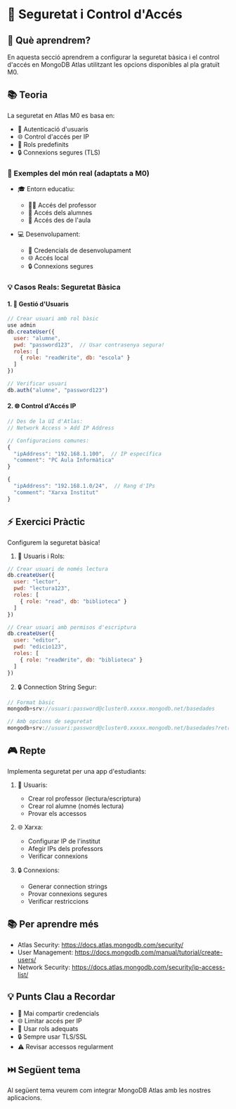 # 🔐 Seguretat i Control d'Accés

## 🎯 Què aprendrem?
En aquesta secció aprendrem a configurar la seguretat bàsica i el control d'accés en MongoDB Atlas utilitzant les opcions disponibles al pla gratuït M0.

## 📚 Teoria
La seguretat en Atlas M0 es basa en:
- 🔑 Autenticació d'usuaris
- 🌐 Control d'accés per IP
- 👥 Rols predefinits
- 🔒 Connexions segures (TLS)

### 🌟 Exemples del món real (adaptats a M0)
- 🎓 Entorn educatiu:
  * 👨‍🏫 Accés del professor
  * 👥 Accés dels alumnes
  * 📱 Accés des de l'aula

- 💻 Desenvolupament:
  * 🔑 Credencials de desenvolupament
  * 🌐 Accés local
  * 🔒 Connexions segures

### 💡 Casos Reals: Seguretat Bàsica

#### 1. 👥 Gestió d'Usuaris
```javascript
// Crear usuari amb rol bàsic
use admin
db.createUser({
  user: "alumne",
  pwd: "password123",  // Usar contrasenya segura!
  roles: [
    { role: "readWrite", db: "escola" }
  ]
})

// Verificar usuari
db.auth("alumne", "password123")
```

#### 2. 🌐 Control d'Accés IP
```javascript
// Des de la UI d'Atlas:
// Network Access > Add IP Address

// Configuracions comunes:
{
  "ipAddress": "192.168.1.100",  // IP específica
  "comment": "PC Aula Informàtica"
}

{
  "ipAddress": "192.168.1.0/24",  // Rang d'IPs
  "comment": "Xarxa Institut"
}
```

## ⚡ Exercici Pràctic
Configurem la seguretat bàsica!

1. 🔑 Usuaris i Rols:
```javascript
// Crear usuari de només lectura
db.createUser({
  user: "lector",
  pwd: "lectura123",
  roles: [
    { role: "read", db: "biblioteca" }
  ]
})

// Crear usuari amb permisos d'escriptura
db.createUser({
  user: "editor",
  pwd: "edicio123",
  roles: [
    { role: "readWrite", db: "biblioteca" }
  ]
})
```

2. 🔒 Connection String Segur:
```javascript
// Format bàsic
mongodb+srv://usuari:password@cluster0.xxxxx.mongodb.net/basedades

// Amb opcions de seguretat
mongodb+srv://usuari:password@cluster0.xxxxx.mongodb.net/basedades?retryWrites=true&w=majority&ssl=true
```

## 🎮 Repte
Implementa seguretat per una app d'estudiants:

1. 👥 Usuaris:
   - Crear rol professor (lectura/escriptura)
   - Crear rol alumne (només lectura)
   - Provar els accessos

2. 🌐 Xarxa:
   - Configurar IP de l'institut
   - Afegir IPs dels professors
   - Verificar connexions

3. 🔒 Connexions:
   - Generar connection strings
   - Provar connexions segures
   - Verificar restriccions

## 📚 Per aprendre més
- Atlas Security: https://docs.atlas.mongodb.com/security/
- User Management: https://docs.mongodb.com/manual/tutorial/create-users/
- Network Security: https://docs.atlas.mongodb.com/security/ip-access-list/

## 💡 Punts Clau a Recordar
- 🔑 Mai compartir credencials
- 🌐 Limitar accés per IP
- 👥 Usar rols adequats
- 🔒 Sempre usar TLS/SSL
- ⚠️ Revisar accessos regularment

## ⏭️ Següent tema
Al següent tema veurem com integrar MongoDB Atlas amb les nostres aplicacions. 